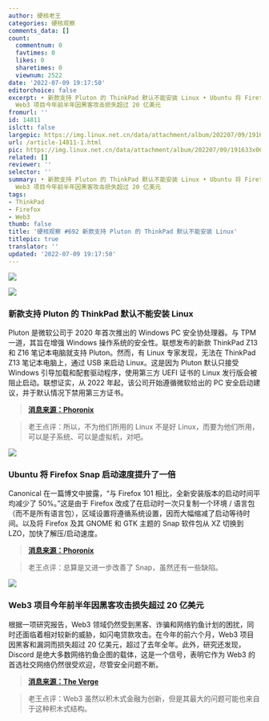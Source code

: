 ```yaml
---
author: 硬核老王
categories: 硬核观察
comments_data: []
count:
  commentnum: 0
  favtimes: 0
  likes: 0
  sharetimes: 0
  viewnum: 2522
date: '2022-07-09 19:17:50'
editorchoice: false
excerpt: • 新款支持 Pluton 的 ThinkPad 默认不能安装 Linux • Ubuntu 将 Firefox Snap 启动速度提升了一倍 •
  Web3 项目今年前半年因黑客攻击损失超过 20 亿美元
fromurl: ''
id: 14811
islctt: false
largepic: https://img.linux.net.cn/data/attachment/album/202207/09/191633x06w38c3qqv05cil.jpg
url: /article-14811-1.html
pic: https://img.linux.net.cn/data/attachment/album/202207/09/191633x06w38c3qqv05cil.jpg.thumb.jpg
related: []
reviewer: ''
selector: ''
summary: • 新款支持 Pluton 的 ThinkPad 默认不能安装 Linux • Ubuntu 将 Firefox Snap 启动速度提升了一倍 •
  Web3 项目今年前半年因黑客攻击损失超过 20 亿美元
tags:
- ThinkPad
- Firefox
- Web3
thumb: false
title: '硬核观察 #692 新款支持 Pluton 的 ThinkPad 默认不能安装 Linux'
titlepic: true
translator: ''
updated: '2022-07-09 19:17:50'
---
```


![](/data/attachment/album/202207/09/191633x06w38c3qqv05cil.jpg)


![](/data/attachment/album/202207/09/191653vpfjs9wfsddw33j3.jpg)


### 新款支持 Pluton 的 ThinkPad 默认不能安装 Linux


Pluton 是微软公司于 2020 年首次推出的 Windows PC 安全协处理器。与 TPM 一道，其旨在增强 Windows 操作系统的安全性。联想发布的新款 ThinkPad Z13 和 Z16 笔记本电脑就支持 Pluton。然而，有 Linux 专家发现，无法在 ThinkPad Z13 笔记本电脑上，通过 USB 来启动 Linux。这是因为 Pluton 默认只接受 Windows 引导加载和配套驱动程序，使用第三方 UEFI 证书的 Linux 发行版会被阻止启动。联想证实，从 2022 年起，该公司开始遵循微软给出的 PC 安全启动建议，并于默认情况下禁用第三方证书。



> 
> **[消息来源：Phoronix](https://www.phoronix.com/scan.php?page=news_item&px=Lenovo-Pluton-Windows-Default)**
> 
> 
> 



> 
> 老王点评：所以，不为他们所用的 Linux 不是好 Linux，而要为他们所用，可以是子系统、可以是虚拟机，对吧。
> 
> 
> 


![](/data/attachment/album/202207/09/191710yvnnlhq5ltifficl.jpg)


### Ubuntu 将 Firefox Snap 启动速度提升了一倍


Canonical 在一篇博文中披露，“与 Firefox 101 相比，全新安装版本的启动时间平均减少了 50%。”这是由于 Firefox 改成了在启动时一次只复制一个环境 / 语言包（而不是所有语言包），区域设置将遵循系统设置，因而大幅缩减了启动等待时间。以及将 Firefox 及其 GNOME 和 GTK 主题的 Snap 软件包从 XZ 切换到 LZO，加快了解压/启动速度。



> 
> **[消息来源：Phoronix](https://www.phoronix.com/scan.php?page=news_item&px=Firefox-Snap-50p-Reduction)**
> 
> 
> 



> 
> 老王点评：总算是又进一步改善了 Snap，虽然还有一些缺陷。
> 
> 
> 


![](/data/attachment/album/202207/09/191722wt66uz4pp7utnhdo.jpg)


### Web3 项目今年前半年因黑客攻击损失超过 20 亿美元


根据一项研究报告，Web3 领域仍然受到黑客、诈骗和网络钓鱼计划的困扰，同时还面临着相对较新的威胁，如闪电贷款攻击。在今年的前六个月，Web3 项目因黑客和漏洞而损失超过 20 亿美元，超过了去年全年。此外，研究还发现，Discord 是绝大多数网络钓鱼企图的载体，这是一个信号，表明它作为 Web3 的首选社交网络仍然很受欢迎，尽管安全问题不断。



> 
> **[消息来源：The Verge](https://www.theverge.com/2022/7/7/23199148/web3-lost-2-billion-hacks-flash-loan-certik-cryptocurrency)**
> 
> 
> 



> 
> 老王点评：Web3 虽然以积木式金融为创新，但是其最大的问题可能也来自于这种积木式结构。
> 
> 
>
